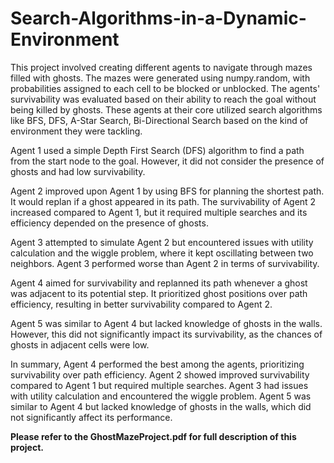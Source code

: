 # Search-Algorithms-in-a-Dynamic-Environment

This project involved creating different agents to navigate through mazes filled with ghosts. The mazes were generated using numpy.random, with probabilities assigned to each cell to be blocked or unblocked. The agents' survivability was evaluated based on their ability to reach the goal without being killed by ghosts. These agents at their core utilized search algorithms like BFS, DFS, A-Star Search, Bi-Directional Search based on the kind of environment they were tackling.

Agent 1 used a simple Depth First Search (DFS) algorithm to find a path from the start node to the goal. However, it did not consider the presence of ghosts and had low survivability.

Agent 2 improved upon Agent 1 by using BFS for planning the shortest path. It would replan if a ghost appeared in its path. The survivability of Agent 2 increased compared to Agent 1, but it required multiple searches and its efficiency depended on the presence of ghosts.

Agent 3 attempted to simulate Agent 2 but encountered issues with utility calculation and the wiggle problem, where it kept oscillating between two neighbors. Agent 3 performed worse than Agent 2 in terms of survivability.

Agent 4 aimed for survivability and replanned its path whenever a ghost was adjacent to its potential step. It prioritized ghost positions over path efficiency, resulting in better survivability compared to Agent 2.

Agent 5 was similar to Agent 4 but lacked knowledge of ghosts in the walls. However, this did not significantly impact its survivability, as the chances of ghosts in adjacent cells were low.

In summary, Agent 4 performed the best among the agents, prioritizing survivability over path efficiency. Agent 2 showed improved survivability compared to Agent 1 but required multiple searches. Agent 3 had issues with utility calculation and encountered the wiggle problem. Agent 5 was similar to Agent 4 but lacked knowledge of ghosts in the walls, which did not significantly affect its performance.

**Please refer to the **GhostMazeProject.pdf** for full description of this project.**
